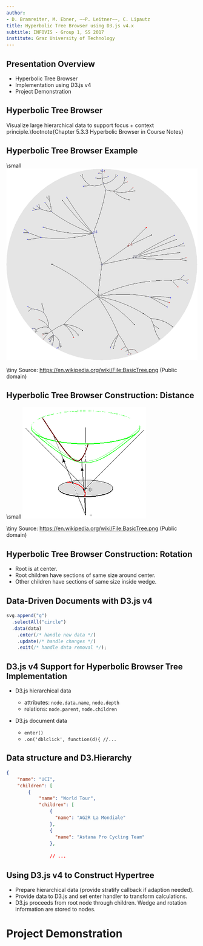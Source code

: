 ```yaml
---
author:
- D. Bramreiter, M. Ebner, ~~P. Leitner~~, C. Lipautz
title: Hyperbolic Tree Browser using D3.js v4.x
subtitle: INFOVIS - Group 1, SS 2017
institute: Graz University of Technology
---
```


## Presentation Overview

- Hyperbolic Tree Browser
- Implementation using D3.js v4
- Project Demonstration

## Hyperbolic Tree Browser

Visualize large hierarchical data to support focus + context principle.\footnote{Chapter 5.3.3 Hyperbolic Browser in Course Notes}

## Hyperbolic Tree Browser Example

\small
![Hyperbolic Tree Example]

\tiny Source: https://en.wikipedia.org/wiki/File:BasicTree.png (Public domain)

## Hyperbolic Tree Browser Construction: Distance

\small
![Hyperbolic Tree Construction]

\tiny Source: https://en.wikipedia.org/wiki/File:BasicTree.png (Public domain)

## Hyperbolic Tree Browser Construction: Rotation

- Root is at center.
- Root children have sections of same size around center.
- Other children have sections of same size inside wedge.

## Data-Driven Documents with D3.js v4

```javascript
svg.append("g")
  .selectAll("circle")
  .data(data)
    .enter(/* handle new data */)
    .update(/* handle changes */)
    .exit(/* handle data removal */);
```

## D3.js v4 Support for Hyperbolic Browser Tree Implementation

  - D3.js hierarchical data
    - attributes: `node.data.name`, `node.depth`
    - relations: `node.parent`, `node.children`

  - D3.js document data
    - `enter()`
    - `.on('dblclick', function(d){ //...`

## Data structure and D3.Hierarchy

```json
{
    "name": "UCI",
    "children": [
        {
            "name": "World Tour",
            "children": [
                {
                  "name": "AG2R La Mondiale"
                },
                {
                  "name": "Astana Pro Cycling Team"
                },

                // ...
```

## Using D3.js v4 to Construct Hypertree

- Prepare hierarchical data (provide stratify callback if adaption needed).
- Provide data to D3.js and set enter handler to transform calculations.
- D3.js proceeds from root node through children. Wedge and rotation
  information are stored to nodes.

# Project Demonstration

[Hyperbolic Tree Example]: images/basic_tree.png
[Hyperbolic Tree Construction]: images/tree_construction.png

